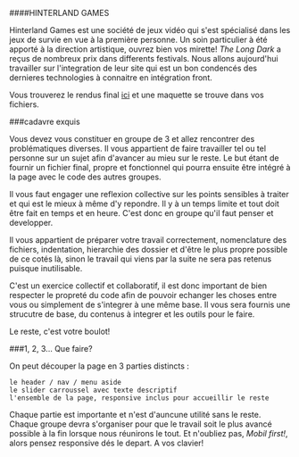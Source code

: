 ####HINTERLAND GAMES

Hinterland Games est une société de jeux vidéo qui s'est spécialisé dans les jeux de survie en vue à la première personne. Un soin particulier à été apporté à la direction artistique, ouvrez bien vos mirette! *The Long Dark* a reçus de nombreux prix dans differents festivals.
Nous allons aujourd'hui travailler sur l'integration de leur site qui est un bon condencés des dernieres technologies à connaitre en intégration front.

Vous trouverez le rendus final [ici](http://hinterlandgames.com/) et une maquette se trouve dans vos fichiers.

###cadavre exquis

Vous devez vous constituer en groupe de 3 et allez rencontrer des problématiques diverses. Il vous appartient de faire travailler tel ou tel personne sur un sujet afin d'avancer au mieu sur le reste. Le but étant de fournir un fichier final, propre et fonctionnel qui pourra ensuite être intégré à la page avec le code des autres groupes.

Il vous faut engager une reflexion collective sur les points sensibles à traiter et qui est le mieux à même d'y repondre. Il y à un temps limite et tout doit être fait en temps et en heure. C'est donc en groupe qu'il faut penser et developper.

Il vous appartient de préparer votre travail correctement, nomenclature des fichiers, indentation, hierarchie des dossier et d'être le plus propre possible de ce cotés là, sinon le travail qui viens par la suite ne sera pas retenus puisque inutilisable.

C'est un exercice collectif et collaboratif, il est donc important de bien respecter le propreté du code afin de pouvoir echanger les choses entre vous ou simplement de s'integrer à une même base.
Il vous sera fournis une strucutre de base, du contenus à integrer et les outils pour le faire.

Le reste, c'est votre boulot!

###1, 2, 3... Que faire?

On peut découper la page en 3 parties distincts :

    le header / nav / menu aside
    le slider carroussel avec texte descriptif
    l'ensemble de la page, responsive inclus pour accueillir le reste

Chaque partie est importante et n'est d'auncune utilité sans le reste.
Chaque groupe devra s'organiser pour que le travail soit le plus avancé possible à la fin lorsque nous réunirons le tout.
Et n'oubliez pas, *Mobil first!*, alors pensez responsive dés le depart.
A vos clavier!
